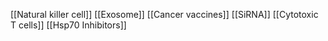 [[Natural killer cell]]
[[Exosome]]
[[Cancer vaccines]]
[[SiRNA]]
[[Cytotoxic T cells]]
[[Hsp70 Inhibitors]]
